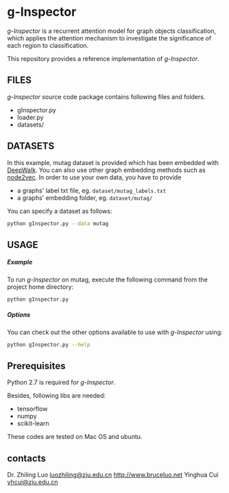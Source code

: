 # g-Inspector
*g-Inspector* is a recurrent attention model for graph objects classification, which applies the attention mechanism to investigate the significance of each region to classification.

This repository provides a reference implementation of *g-Inspector*.

## FILES
*g-Inspector* source code package contains following files and folders.

* gInspector.py
* loader.py
* datasets/

## DATASETS

In this example, mutag dataset is provided which has been embedded with [DeepWalk](https://github.com/phanein/deepwalk). You can also use other graph embedding methods such as [node2vec](https://github.com/aditya-grover/node2vec). In order to use your own data, you have to provide

- a graphs' label txt file, eg. `dataset/mutag_labels.txt`
- a graphs' embedding folder, eg. `dataset/mutag/`

You can specify a dataset as follows:

```bash
python gInspector.py --data mutag
```

## USAGE

##### Example

To run *g-Inspector* on mutag, execute the following command from the project home directory:

```bash
python gInspector.py
```

##### Options

You can check out the other options available to use with *g-Inspector* using:

```bash
python gInspector.py --help 
```

## Prerequisites

Python 2.7 is required for *g-Inspector*.

Besides, following libs are needed:

* tensorflow
* numpy
* scikit-learn

These codes are tested on Mac OS and ubuntu. 

## contacts
Dr. Zhiling Luo luozhiling@zju.edu.cn http://www.bruceluo.net
Yinghua Cui yhcui@zju.edu.cn
